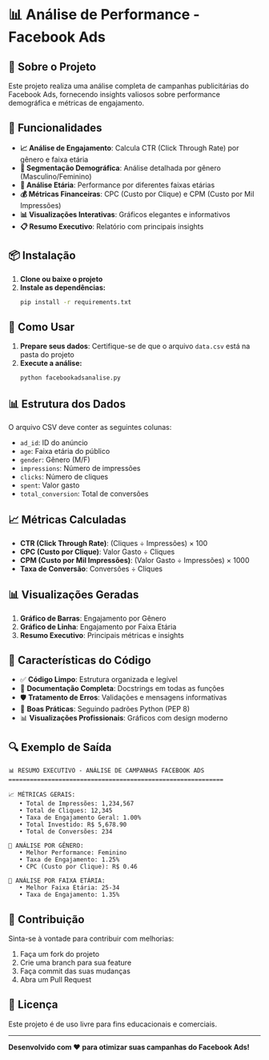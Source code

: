 # 📊 Análise de Performance - Facebook Ads

## 🎯 Sobre o Projeto

Este projeto realiza uma análise completa de campanhas publicitárias do Facebook Ads, fornecendo insights valiosos sobre performance demográfica e métricas de engajamento.

## 🚀 Funcionalidades

- **📈 Análise de Engajamento**: Calcula CTR (Click Through Rate) por gênero e faixa etária
- **👥 Segmentação Demográfica**: Análise detalhada por gênero (Masculino/Feminino)
- **🎯 Análise Etária**: Performance por diferentes faixas etárias
- **💰 Métricas Financeiras**: CPC (Custo por Clique) e CPM (Custo por Mil Impressões)
- **📊 Visualizações Interativas**: Gráficos elegantes e informativos
- **📋 Resumo Executivo**: Relatório com principais insights

## 📦 Instalação

1. **Clone ou baixe o projeto**
2. **Instale as dependências:**
   ```bash
   pip install -r requirements.txt
   ```

## 🔧 Como Usar

1. **Prepare seus dados**: Certifique-se de que o arquivo `data.csv` está na pasta do projeto
2. **Execute a análise:**
   ```bash
   python facebookadsanalise.py
   ```

## 📊 Estrutura dos Dados

O arquivo CSV deve conter as seguintes colunas:
- `ad_id`: ID do anúncio
- `age`: Faixa etária do público
- `gender`: Gênero (M/F)
- `impressions`: Número de impressões
- `clicks`: Número de cliques
- `spent`: Valor gasto
- `total_conversion`: Total de conversões

## 📈 Métricas Calculadas

- **CTR (Click Through Rate)**: (Cliques ÷ Impressões) × 100
- **CPC (Custo por Clique)**: Valor Gasto ÷ Cliques
- **CPM (Custo por Mil Impressões)**: (Valor Gasto ÷ Impressões) × 1000
- **Taxa de Conversão**: Conversões ÷ Cliques

## 📊 Visualizações Geradas

1. **Gráfico de Barras**: Engajamento por Gênero
2. **Gráfico de Linha**: Engajamento por Faixa Etária
3. **Resumo Executivo**: Principais métricas e insights

## 🎨 Características do Código

- ✅ **Código Limpo**: Estrutura organizada e legível
- 📝 **Documentação Completa**: Docstrings em todas as funções
- 🛡️ **Tratamento de Erros**: Validações e mensagens informativas
- 🎯 **Boas Práticas**: Seguindo padrões Python (PEP 8)
- 📊 **Visualizações Profissionais**: Gráficos com design moderno

## 🔍 Exemplo de Saída

```
📊 RESUMO EXECUTIVO - ANÁLISE DE CAMPANHAS FACEBOOK ADS
============================================================

📈 MÉTRICAS GERAIS:
   • Total de Impressões: 1,234,567
   • Total de Cliques: 12,345
   • Taxa de Engajamento Geral: 1.00%
   • Total Investido: R$ 5,678.90
   • Total de Conversões: 234

👥 ANÁLISE POR GÊNERO:
   • Melhor Performance: Feminino
   • Taxa de Engajamento: 1.25%
   • CPC (Custo por Clique): R$ 0.46

🎯 ANÁLISE POR FAIXA ETÁRIA:
   • Melhor Faixa Etária: 25-34
   • Taxa de Engajamento: 1.35%
```

## 🤝 Contribuição

Sinta-se à vontade para contribuir com melhorias:
1. Faça um fork do projeto
2. Crie uma branch para sua feature
3. Faça commit das suas mudanças
4. Abra um Pull Request

## 📄 Licença

Este projeto é de uso livre para fins educacionais e comerciais.

---

**Desenvolvido com ❤️ para otimizar suas campanhas do Facebook Ads!**
